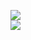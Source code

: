 [![](https://img.shields.io/badge/Made%20With-Github%20Spray-lightgrey.svg?style=for-the-badge&logo=github)](https://github.com/Annihil/github-spray#13537)  
[![](https://i.imgur.com/2DrTn0Z.gif)](https://github.com/Annihil/github-spray)